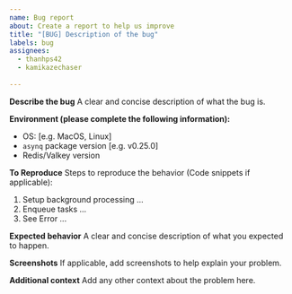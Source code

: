 ```yaml
---
name: Bug report
about: Create a report to help us improve
title: "[BUG] Description of the bug"
labels: bug
assignees:
  - thanhps42
  - kamikazechaser
  
---
```


**Describe the bug**
A clear and concise description of what the bug is.

**Environment (please complete the following information):**
 - OS: [e.g. MacOS, Linux]
 - `asynq` package version [e.g. v0.25.0]
 - Redis/Valkey version 

**To Reproduce**
Steps to reproduce the behavior (Code snippets if applicable):
1. Setup background processing ...
2. Enqueue tasks ...
3. See Error ...

**Expected behavior**
A clear and concise description of what you expected to happen.

**Screenshots**
If applicable, add screenshots to help explain your problem.

**Additional context**
Add any other context about the problem here.
